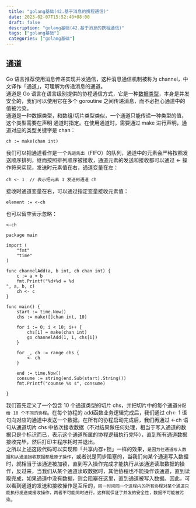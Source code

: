```yaml
--- 
 title: "golang基础(42.基于消息的携程通信)" 
 date: 2023-02-07T15:52:40+08:00 
 draft: false 
 description: "golang基础(42.基于消息的携程通信)" 
 tags: ["golang基础"] 
 categories: ["golang基础"] 
---
```

## 通道
Go 语言推荐使用消息传递实现并发通信，这种消息通信机制被称为 channel，中文译作「通道」，可理解为传递消息的通道。<br />通道是 Go 语言在语言级别提供的协程通信方式，它是一种[数据类型](https://laravelacademy.org/post/19728.html)，本身是并发安全的，我们可以使用它在多个 goroutine 之间传递消息，而不必担心通道中的值被污染。<br />通道是一种数据类型，和数组/切片类型类似，一个通道只能传递一种类型的值，这个类型需要在声明 通道时指定。在使用通道时，需要通过 make 进行声明，通道对应的类型关键字是 chan：
```
ch := make(chan int)
```
我们可以把通道看作是一个`先进先出`（FIFO）的队列，通道中的元素会严格按照发送顺序排列，继而按照排列顺序被接收，通道元素的发送和接收都可以通过 <- 操作符来实现，发送时元素值在右，通道变量在左：
```
ch <- 1  // 表示把元素 1 发送到通道 ch
```
接收时通道变量在右，可以通过指定变量接收元素值：
```
element := <-ch
```
也可以留空表示忽略：
```
<-ch
```

```
package main

import (
	"fmt"
	"time"
)

func channelAdd(a, b int, ch chan int) {
	c := a + b
	fmt.Printf("%d+%d = %d 
", a, b, c)
	ch <- c
}

func main() {
	start := time.Now()
	chs := make([]chan int, 10)

	for i := 0; i < 10; i++ {
		chs[i] = make(chan int)
		go channelAdd(1, i, chs[i])
	}

	for _, ch := range chs {
		<- ch
	}

	end := time.Now()
	consume := string(end.Sub(start).String())
	fmt.Printf("coumse %s s", consume)

}

```
我们首先定义了一个包含 10 个通道类型的切片 chs，并把切片中的每个通道`分配给 10 个不同的协程`。在每个协程的 add函数业务逻辑完成后，我们通过 ch<- 1 语句向对应的通道中发送一个数据。在所有的协程启动完成后，我们再通过 <-ch 语句从通道切片 chs 中依次接收数据（不对结果做任何处理，相当于写入通道的数据只是个标识而已，表示这个通道所属的协程逻辑执行完毕），直到所有通道数据接收完毕，然后打印主程序耗时并退出。<br />之所以上述这段代码可以实现和「共享内存+锁」一样的效果，`是因为往通道写入数据和从通道接收数据都是原子操作`，或者说是同步阻塞的，当我们向某个通道写入数据时，就相当于该通道被加锁，直到写入操作完成才能执行从该通道读取数据的操作，反过来，当我们从某个通道读取数据时，其他协程也不能操作该通道，直到读取完成，如果通道中没有数据，则会阻塞在这里，直到通道被写入数据。因此，可以看到通道的发送和接收操作是互斥的，`同一时间同一个进程内的所有协程对某个通道只能执行发送或接收操作，两者不可能同时进行，这样就保证了并发的安全性，数据不可能被污染`。
